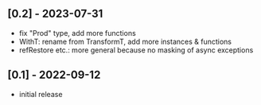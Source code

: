 ## [0.2] - 2023-07-31

- fix "Prod" type, add more functions
- WithT: rename from TransformT, add more instances & functions
- refRestore etc.: more general because no masking of async exceptions

## [0.1] - 2022-09-12

- initial release
